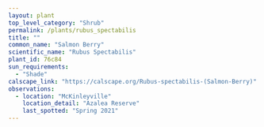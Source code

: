 ```yaml
---
layout: plant                                                              
top_level_category: "Shrub"
permalink: /plants/rubus_spectabilis
title: ""
common_name: "Salmon Berry"
scientific_name: "Rubus Spectabilis"
plant_id: 76c84
sun_requirements:
  - "Shade"
calscape_link: "https://calscape.org/Rubus-spectabilis-(Salmon-Berry)"
observations: 
  - location: "McKinleyville"
    location_detail: "Azalea Reserve"
    last_spotted: "Spring 2021"
---
```


